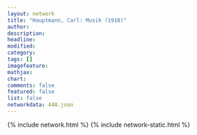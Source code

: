 ```yaml
---
layout: network
title: "Hauptmann, Carl: Musik (1918)"
author:
description:
headline:
modified:
category:
tags: []
imagefeature: 
mathjax: 
chart: 
comments: false
featured: false
list: false
networkdata: 448.json
---
```

{% include network.html %}
{% include network-static.html %}
